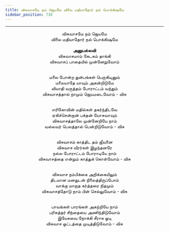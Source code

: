 ```yaml
---
title: விசுவாசமே நம் ஜெயமே விலை மதியாதோர் நல் பொக்கிஷமே
sidebar_position: 736
---
```


---
<center>
விசுவாசமே நம் ஜெயமே<br/>
விலை மதியாதோர் நல் பொக்கிஷமே<br/>
<br/><strong>அனுபல்லவி</strong><br/>
விசுவாசமாம் கேடகம் தாங்கி<br/>
விசுவாசப் பாதையில் முன்னேறுவோம்<br/><br/>

மலை போன்ற துன்பங்கள் பெருகிடினும்<br/>
மலையாதே யாவும் அகன்றிடுமே<br/>
வியாதி வருத்தம் போராட்டம் வந்தும்<br/>
விசுவாசத்தால் நாமும் ஜெயமடைவோம்            - விசு<br/><br/>

எரிகோவின் மதில்கள் தகர்ந்திடவே<br/>
ஏகிச்சென்றான் பக்தன் யோசுவாவும்<br/>
விசுவாசத்தாலே முன்னேறியே நாம்<br/>
வல்லவர் பெலத்தால் பென்றிடுவோம்            - விசு<br/><br/>

விசுவாசம் காத்திட தம் ஜீவனை<br/>
விசுவாச வீரர்கள் இழந்தனரே<br/>
நல்ல போராட்டம் போராடியே நாம்<br/>
விசுவாசத்தை என்றும் காத்துக் கொள்வோம்        - விசு<br/><br/>

விசுவாச நம்பிக்கை அறிக்கையிலும்<br/>
திடமான மனதுடன் நிலைத்திருப்போம்<br/>
வாக்கு மாறாத கர்த்தரை நிதமும்<br/>
விசுவாசத்தோடு நாம் பின் செல்லுவோம்            - விசு<br/><br/>

பாவங்கள் பாரங்கள் அகற்றியே நாம்<br/>
பரிசுத்தர் சிந்தையை அணிந்திடுவோம்<br/>
இயேசுவை நோக்கி சீராக ஓடி<br/>
விசுவாச ஓட்டத்தை முடித்திடுவோம்            - விசு
</center>